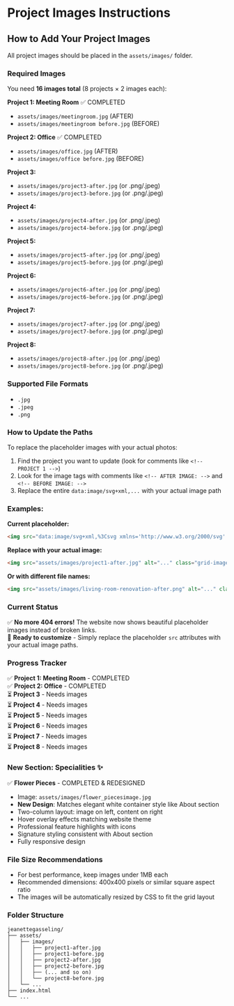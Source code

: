 # Project Images Instructions

## How to Add Your Project Images

All project images should be placed in the `assets/images/` folder. 

### Required Images

You need **16 images total** (8 projects × 2 images each):

**Project 1: Meeting Room** ✅ COMPLETED
- `assets/images/meetingroom.jpg` (AFTER)
- `assets/images/meetingroom before.jpg` (BEFORE)

**Project 2: Office** ✅ COMPLETED
- `assets/images/office.jpg` (AFTER)
- `assets/images/office before.jpg` (BEFORE)

**Project 3:**
- `assets/images/project3-after.jpg` (or .png/.jpeg)
- `assets/images/project3-before.jpg` (or .png/.jpeg)

**Project 4:**
- `assets/images/project4-after.jpg` (or .png/.jpeg)
- `assets/images/project4-before.jpg` (or .png/.jpeg)

**Project 5:**
- `assets/images/project5-after.jpg` (or .png/.jpeg)
- `assets/images/project5-before.jpg` (or .png/.jpeg)

**Project 6:**
- `assets/images/project6-after.jpg` (or .png/.jpeg)
- `assets/images/project6-before.jpg` (or .png/.jpeg)

**Project 7:**
- `assets/images/project7-after.jpg` (or .png/.jpeg)
- `assets/images/project7-before.jpg` (or .png/.jpeg)

**Project 8:**
- `assets/images/project8-after.jpg` (or .png/.jpeg)
- `assets/images/project8-before.jpg` (or .png/.jpeg)

### Supported File Formats
- `.jpg`
- `.jpeg` 
- `.png`

### How to Update the Paths

To replace the placeholder images with your actual photos:

1. Find the project you want to update (look for comments like `<!-- PROJECT 1 -->`)
2. Look for the image tags with comments like `<!-- AFTER IMAGE: -->` and `<!-- BEFORE IMAGE: -->`
3. Replace the entire `data:image/svg+xml,...` with your actual image path

### Examples:

**Current placeholder:**
```html
<img src="data:image/svg+xml,%3Csvg xmlns='http://www.w3.org/2000/svg' width='400'..." alt="..." class="grid-image">
```

**Replace with your actual image:**
```html
<img src="assets/images/project1-after.jpg" alt="..." class="grid-image">
```

**Or with different file names:**
```html
<img src="assets/images/living-room-renovation-after.png" alt="..." class="grid-image">
```

### Current Status
✅ **No more 404 errors!** The website now shows beautiful placeholder images instead of broken links.  
🔄 **Ready to customize** - Simply replace the placeholder `src` attributes with your actual image paths.

### Progress Tracker
✅ **Project 1: Meeting Room** - COMPLETED  
✅ **Project 2: Office** - COMPLETED  
⏳ **Project 3** - Needs images  
⏳ **Project 4** - Needs images  
⏳ **Project 5** - Needs images  
⏳ **Project 6** - Needs images  
⏳ **Project 7** - Needs images  
⏳ **Project 8** - Needs images

### New Section: Specialities ✨
✅ **Flower Pieces** - COMPLETED & REDESIGNED 
- Image: `assets/images/flower_piecesimage.jpg`
- **New Design**: Matches elegant white container style like About section
- Two-column layout: image on left, content on right
- Hover overlay effects matching website theme
- Professional feature highlights with icons
- Signature styling consistent with About section
- Fully responsive design

### File Size Recommendations
- For best performance, keep images under 1MB each
- Recommended dimensions: 400x400 pixels or similar square aspect ratio
- The images will be automatically resized by CSS to fit the grid layout

### Folder Structure
```
jeanettegasseling/
├── assets/
│   ├── images/
│   │   ├── project1-after.jpg
│   │   ├── project1-before.jpg
│   │   ├── project2-after.jpg
│   │   ├── project2-before.jpg
│   │   ├── (... and so on)
│   │   └── project8-before.jpg
│   └── ...
├── index.html
└── ...
``` 